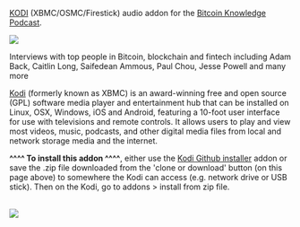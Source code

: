 <a href="kodi.tv">KODI<a> (XBMC/OSMC/Firestick) audio addon for the <a href="https://www.bitcoin.kn">Bitcoin Knowledge Podcast</a>.<br>

<img src="http://www.bitcoin.kn/images/bitcoin-knowledge-podcast.jpg"><br>

Interviews with top people in Bitcoin, blockchain and fintech including Adam Back, Caitlin Long, Saifedean Ammous, Paul Chou, Jesse Powell and many more<br>

<a href="www.kodi.tv">Kodi</a> (formerly known as XBMC) is an award-winning free and open source (GPL) software media player and entertainment hub that can be installed on Linux, OSX, Windows, iOS and Android, featuring a 10-foot user interface for use with televisions and remote controls. It allows users to play and view most videos, music, podcasts, and other digital media files from local and network storage media and the internet.<br>

<b>^^^^ To install this addon ^^^^</b>, either use the <a href="https://www.tvaddons.co/github-browser-kodi/">Kodi Github installer</a> addon or save the .zip file downloaded from the 'clone or download' button (on this page above) to somewhere the Kodi can access (e.g. network drive or USB stick). Then on the Kodi, go to addons > install from zip file.<br>

<br><a href="http://www.kodi.tv"><img src="https://kodi.tv/sites/default/files/page/field_image/about--devices.jpg">
